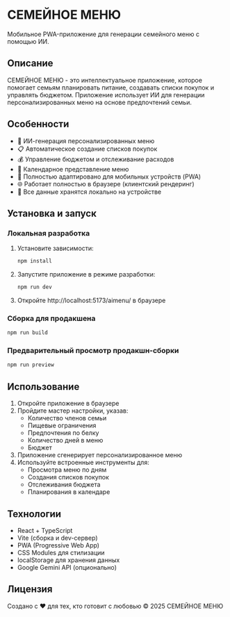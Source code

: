 # СЕМЕЙНОЕ МЕНЮ

Мобильное PWA-приложение для генерации семейного меню с помощью ИИ.

## Описание

СЕМЕЙНОЕ МЕНЮ - это интеллектуальное приложение, которое помогает семьям планировать питание, создавать списки покупок и управлять бюджетом. Приложение использует ИИ для генерации персонализированных меню на основе предпочтений семьи.

## Особенности

- 🤖 ИИ-генерация персонализированных меню
- 📋 Автоматическое создание списков покупок
- 💰 Управление бюджетом и отслеживание расходов
- 📅 Календарное представление меню
- 📱 Полностью адаптировано для мобильных устройств (PWA)
- 🌐 Работает полностью в браузере (клиентский рендеринг)
- 🔐 Все данные хранятся локально на устройстве

## Установка и запуск

### Локальная разработка

1. Установите зависимости:
   ```bash
   npm install
   ```

2. Запустите приложение в режиме разработки:
   ```bash
   npm run dev
   ```

3. Откройте http://localhost:5173/aimenu/ в браузере

### Сборка для продакшена

```bash
npm run build
```

### Предварительный просмотр продакшн-сборки

```bash
npm run preview
```

## Использование

1. Откройте приложение в браузере
2. Пройдите мастер настройки, указав:
   - Количество членов семьи
   - Пищевые ограничения
   - Предпочтения по белку
   - Количество дней в меню
   - Бюджет
3. Приложение сгенерирует персонализированное меню
4. Используйте встроенные инструменты для:
   - Просмотра меню по дням
   - Создания списков покупок
   - Отслеживания бюджета
   - Планирования в календаре

## Технологии

- React + TypeScript
- Vite (сборка и dev-сервер)
- PWA (Progressive Web App)
- CSS Modules для стилизации
- localStorage для хранения данных
- Google Gemini API (опционально)

## Лицензия

Создано с ❤️ для тех, кто готовит с любовью
© 2025 СЕМЕЙНОЕ МЕНЮ